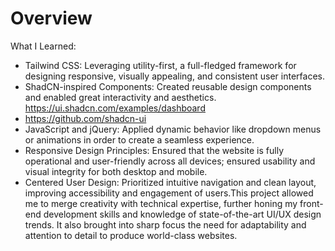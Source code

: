 # Overview  
What I Learned:

- Tailwind CSS: Leveraging utility-first, a full-fledged framework for designing responsive, visually appealing, and consistent user interfaces.
- ShadCN-inspired Components: Created reusable design components and enabled great interactivity and aesthetics. https://ui.shadcn.com/examples/dashboard
- https://github.com/shadcn-ui
- JavaScript and jQuery: Applied dynamic behavior like dropdown menus or animations in order to create a seamless experience.
- Responsive Design Principles: Ensured that the website is fully operational and user-friendly across all devices; ensured usability and visual integrity for both desktop and mobile.  
- Centered User Design: Prioritized intuitive navigation and clean layout, improving accessibility and engagement of users.This project allowed me to merge creativity with technical expertise, further honing my front-end development skills and knowledge of state-of-the-art UI/UX design trends. It also brought into sharp focus the need for adaptability and attention to detail to produce world-class websites.
